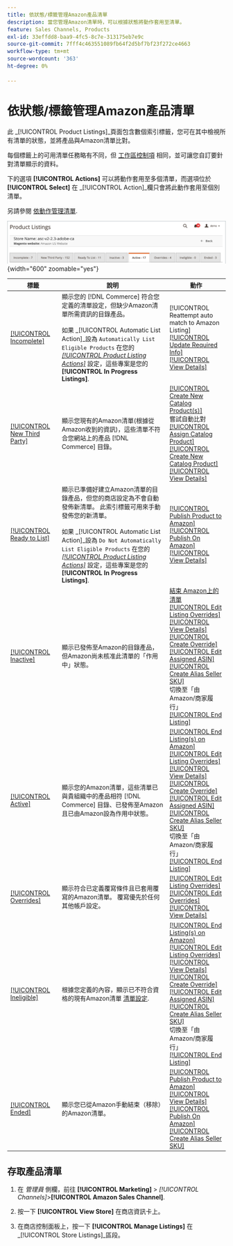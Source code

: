 ```yaml
---
title: 依狀態/標籤管理Amazon產品清單
description: 當您管理Amazon清單時，可以根據狀態將動作套用至清單。
feature: Sales Channels, Products
exl-id: 33effdd8-baa9-4fc5-8c7e-313175eb7e9c
source-git-commit: 7fff4c463551089fb64f2d5bf7bf23f272ce4663
workflow-type: tm+mt
source-wordcount: '363'
ht-degree: 0%

---
```


# 依狀態/標籤管理Amazon產品清單

此 _[!UICONTROL Product Listings]_頁面包含數個索引標籤，您可在其中檢視所有清單的狀態，並將產品與Amazon清單比對。

每個標籤上的可用清單任務略有不同，但 [工作區控制項](./workspace-controls.md) 相同，並可讓您自訂要針對清單顯示的資料。

下的選項 **[!UICONTROL Actions]** 可以將動作套用至多個清單，而選項位於 **[!UICONTROL Select]** 在 _[!UICONTROL Action]_欄只會將此動作套用至個別清單。

另請參閱 [依動作管理清單](./managing-listings-by-action.md).

![產品清單標籤](assets/amazon-product-listings-tabs.png){width="600" zoomable="yes"}

| 標籤 | 說明 | 動作 |
|---------------------------------------------------------------|------------------------------------------------------------------------------------------------------------------------------------------------------------------------------------------------------------------------------------------------------------------------------------------------------------------------------------------------------------------------------------------------------------------------------------------------------------|-----------------------------------------------------------------------------------------------------------------------------------------------------------------------------------------------------------------------------------------------------------------------------------------------------------------------------------------------------------------------------------------------------------------------------------------------------------------------------------------------------------------------------------------|
| [[!UICONTROL Incomplete]](./incomplete-listings.md) | 顯示您的 [!DNL Commerce] 符合您定義的清單設定，但缺少Amazon清單所需資訊的目錄產品。<br><br>如果 _[!UICONTROL Automatic List Action]_設為 `Automatically List Eligible Products` 在您的 [_[!UICONTROL Product Listing Actions]_](./product-listing-actions.md) 設定，這些專案是您的&#x200B;**[!UICONTROL In Progress Listings]**. | [!UICONTROL Reattempt auto match to Amazon Listing]<br>[[!UICONTROL Update Required Info]](./amazon-manually-update-incomplete-listing.md)<br>[[!UICONTROL View Details]](./product-listing-details.md) |
| [[!UICONTROL New Third Party]](./new-third-party-listings.md) | 顯示您現有的Amazon清單(根據從Amazon收到的資訊)，這些清單不符合您網站上的產品 [!DNL Commerce] 目錄。 | [[!UICONTROL Create New Catalog Product(s)]](./creating-assigning-catalog-products.md)<br>嘗試自動比對<br>[[!UICONTROL Assign Catalog Product]](./creating-assigning-catalog-products.md)<br>[[!UICONTROL Create New Catalog Product]](./creating-assigning-catalog-products.md)<br>[[!UICONTROL View Details]](./product-listing-details.md) |
| [[!UICONTROL Ready to List]](./ready-to-list.md) | 顯示已準備好建立Amazon清單的目錄產品，但您的商店設定為不會自動發佈新清單。 此索引標籤可用來手動發佈您的新清單。<br><br>如果 _[!UICONTROL Automatic List Action]_設為 `Do Not Automatically List Eligible Products` 在您的 [_[!UICONTROL Product Listing Actions]_](./product-listing-actions.md) 設定，這些專案是您的&#x200B;**[!UICONTROL In Progress Listings]**. | [[!UICONTROL Publish Product to Amazon]](./publish-listings-manually.md)<br>[[!UICONTROL Publish On Amazon]](./publish-listings-manually.md)<br>[[!UICONTROL View Details]](./product-listing-details.md) |
| [[!UICONTROL Inactive]](./inactive-listings.md) | 顯示已發佈至Amazon的目錄產品，但Amazon尚未核准此清單的「作用中」狀態。 | [結束 Amazon上的清單](./end-listings-manually.md)<br>[[!UICONTROL Edit Listing Overrides]](./creating-editing-overrides.md)<br>[[!UICONTROL View Details]](./product-listing-details.md)<br>[[!UICONTROL Create Override]](./creating-editing-overrides.md)<br>[[!UICONTROL Edit Assigned ASIN]](./edit-assigned-asin.md)<br>[[!UICONTROL Create Alias Seller SKU]](./create-alias-seller-sku.md#region-specific)<br>切換至「由Amazon/商家履行」<br>[[!UICONTROL End Listing]](./end-listings-manually.md) |
| [[!UICONTROL Active]](./active-listings.md) | 顯示您的Amazon清單，這些清單已與貴組織中的產品相符 [!DNL Commerce] 目錄、已發佈至Amazon且已由Amazon設為作用中狀態。 | [[!UICONTROL End Listing(s) on Amazon]](./end-listings-manually.md)<br>[[!UICONTROL Edit Listing Overrides]](./creating-editing-overrides.md)<br>[[!UICONTROL View Details]](./product-listing-details.md)<br>[[!UICONTROL Create Override]](./creating-editing-overrides.md)<br>[[!UICONTROL Edit Assigned ASIN]](./edit-assigned-asin.md)<br>[[!UICONTROL Create Alias Seller SKU]](./create-alias-seller-sku.md#region-specific)<br>切換至「由Amazon/商家履行」<br>[[!UICONTROL End Listing]](./end-listings-manually.md) |
| [[!UICONTROL Overrides]](./overrides.md) | 顯示符合已定義覆寫條件且已套用覆寫的Amazon清單。 覆寫優先於任何其他帳戶設定。 | [[!UICONTROL Edit Listing Overrides]](./creating-editing-overrides.md)<br>[[!UICONTROL Edit Overrides]](./creating-editing-overrides.md)<br>[[!UICONTROL View Details]](./product-listing-details.md) |
| [[!UICONTROL Ineligible]](./ineligible-listings.md) | 根據您定義的內容，顯示已不符合資格的現有Amazon清單 [清單設定](./listing-settings.md). | [[!UICONTROL End Listing(s) on Amazon]](./end-listings-manually.md)<br>[[!UICONTROL Edit Listing Overrides]](./creating-editing-overrides.md)<br>[[!UICONTROL View Details]](./product-listing-details.md)<br>[[!UICONTROL Create Override]](./creating-editing-overrides.md)<br>[[!UICONTROL Edit Assigned ASIN]](./edit-assigned-asin.md)<br>[[!UICONTROL Create Alias Seller SKU]](./create-alias-seller-sku.md#region-specific)<br>切換至「由Amazon/商家履行」<br>[[!UICONTROL End Listing]](./end-listings-manually.md) |
| [[!UICONTROL Ended]](./ended-listings.md) | 顯示您已從Amazon手動結束（移除）的Amazon清單。 | [[!UICONTROL Publish Product to Amazon]](./publish-listings-manually.md)<br>[[!UICONTROL View Details]](./product-listing-details.md)<br>[[!UICONTROL Publish On Amazon]](./publish-listings-manually.md)<br>[[!UICONTROL Create Alias Seller SKU]](./create-alias-seller-sku.md#region-specific) |

## 存取產品清單

1. 在 _管理員_ 側欄，前往 **[!UICONTROL Marketing]** > _[!UICONTROL Channels]_>**[!UICONTROL Amazon Sales Channel]**.

1. 按一下 **[!UICONTROL View Store]** 在商店資訊卡上。

1. 在商店控制面板上，按一下 **[!UICONTROL Manage Listings]** 在 _[!UICONTROL Store Listings]_區段。
